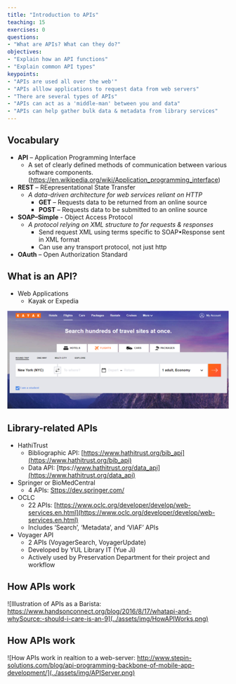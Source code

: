 ```yaml
---
title: "Introduction to APIs"
teaching: 15
exercises: 0
questions:
- "What are APIs? What can they do?"
objectives:
- "Explain how an API functions"
- "Explain common API types"
keypoints:
- "APIs are used all over the web'"
- "APIs alllow applications to request data from web servers"
- "There are several types of APIs"
- "APIs can act as a 'middle-man' between you and data"
- "APIs can help gather bulk data & metadata from library services"
---
```


## Vocabulary

- **API** – Application Programming Interface
    - A set of clearly defined methods of communication between various software
       components. (https://en.wikipedia.org/wiki/Application_programming_interface)
- **REST** – REepresentational State Transfer
    - _A data-driven architecture for web services reliant on HTTP_
       - **GET** – Requests data to be returned from an online source
       - **POST** – Requests data to be submitted to an online source
- **SOAP–Simple** - Object Access Protocol
    - _A protocol relying on XML structure to for requests & responses_
      - Send request XML using terms specific to SOAP•Response sent in XML format
      - Can use any transport protocol, not just http
- **OAuth** – Open Authorization Standard

## What is an API?

- Web Applications 
    - Kayak or Expedia

![Graphic showing Kayak.com](../assets/img/kayak.png)

## Library-related APIs

- HathiTrust
    - Bibliographic API: [https://www.hathitrust.org/bib_api](https://www.hathitrust.org/bib_api)
    - Data API: [ttps://www.hathitrust.org/data_api](https://www.hathitrust.org/data_api)
- Springer or BioMedCentral
    - 4 APIs: [Sttps://dev.springer.com/](https://dev.springer.com/)
- OCLC
    - 22 APIs: [https://www.oclc.org/developer/develop/web-services.en.html](https://www.oclc.org/developer/develop/web-services.en.html)
    - Includes ‘Search’, ‘Metadata’, and ‘VIAF’ APIs
- Voyager API
    - 2 APIs (VoyagerSearch, VoyagerUpdate)
    - Developed by YUL Library IT (Yue Ji)
    - Actively used by Preservation Department for their project and workflow


## How APIs work

![Illustration of APIs as a Barista: https://www.handsonconnect.org/blog/2016/8/17/whatapi-and-whySource:-should-i-care-is-an-9](../assets/img/HowAPIWorks.png)


## How APIs work

![How APIs work in realtion to a web-server: http://www.stepin-solutions.com/blog/api-programming-backbone-of-mobile-app-development/](../assets/img/APIServer.png)

